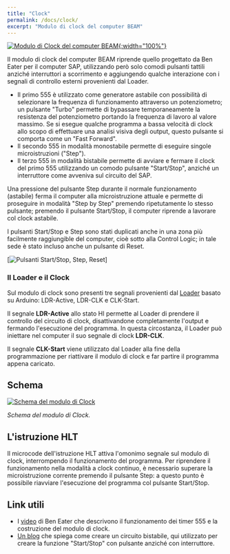 ```yaml
---
title: "Clock"
permalink: /docs/clock/
excerpt: "Modulo di clock del computer BEAM"
---
```

[![Modulo di Clock del computer BEAM](../../assets/clock/15-beam-clock.png "Modulo di Clock del computer BEAM"){:width="100%"}](../../assets/clock/15-beam-clock.png)

Il modulo di clock del computer BEAM riprende quello progettato da Ben Eater per il computer SAP, utilizzando però solo comodi pulsanti tattili anziché interruttori a scorrimento e aggiungendo qualche interazione con i segnali di controllo esterni provenienti dal Loader.

- Il primo 555 è utilizzato come generatore astabile con possibilità di selezionare la frequenza di funzionamento attraverso un potenziometro; un pulsante "Turbo" permette di bypassare temporaneamente la resistenza del potenziometro portando la frequenza di lavoro al valore massimo. Se si esegue qualche programma a bassa velocità di clock allo scopo di effettuare una analisi visiva degli output, questo pulsante si comporta come un "Fast Forward".
- Il secondo 555 in modalità monostabile permette di eseguire singole microistruzioni ("Step").
- Il terzo 555 in modalità bistabile permette di avviare e fermare il clock del primo 555 utilizzando un comodo pulsante "Start/Stop", anziché un interruttore come avveniva sul circuito del SAP.

Una pressione del pulsante Step durante il normale funzionamento (astabile) ferma il computer alla microistruzione attuale e permette di proseguire in modalità "Step by Step" premendo ripetutamente lo stesso pulsante; premendo il pulsante Start/Stop, il computer riprende a lavorare col clock astabile.

I pulsanti Start/Stop e Step sono stati duplicati anche in una zona più facilmente raggiungible del computer, cioè sotto alla Control Logic; in tale sede è stato incluso anche un pulsante di Reset.

[![Pulsanti Start/Stop, Step, Reset](../../assets/clock/15-run-step-reset.png "Pulsanti Start/Stop, Step, Reset")]

### Il Loader e il Clock

Sul modulo di clock sono presenti tre segnali provenienti dal [Loader](../loader/) basato su Arduino: LDR-Active, LDR-CLK e CLK-Start.

Il segnale **LDR-Active** allo stato HI permette al Loader di  prendere il controllo del circuito di clock, disattivandone completamente l'output e fermando l'esecuzione del programma. In questa circostanza, il Loader può iniettare nel computer il suo segnale di clock **LDR-CLK**.

Il segnale **CLK-Start** viene utilizzato dal Loader alla fine della programmazione per riattivare il modulo di clock e far partire il programma appena caricato.

## Schema

[![Schema del modulo di Clock](../../assets/clock/15-clock-schema.png "Schema del modulo di Clock")](../../assets/clock/15-clock-schema.png)

*Schema del modulo di Clock.*

## L'istruzione HLT

Il microcode dell'istruzione HLT attiva l'omonimo segnale sul modulo di clock, interrompendo il funzionamento del programma. Per riprendere il funzionamento nella modalità a clock continuo, è necessario superare la microistruzione corrente premendo il pulsante Step: a questo punto è possibile riavviare l'esecuzione del programma col pulsante Start/Stop.

## Link utili

- I <a href="https://eater.net/8bit/clock" target="_blank">video</a> di Ben Eater che descrivono il funzionamento dei timer 555 e la costruzione del modulo di clock.
- <a href="https://todbot.com/blog/2010/01/02/momentary-button-as-onoff-toggle-using-555/" target="_blank">Un blog</a> che spiega come creare un circuito bistabile, qui utilizzato per creare la funzione "Start/Stop" con pulsante anziché con interruttore.
